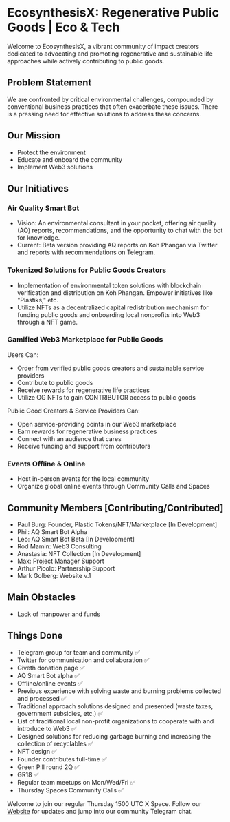 # EcosynthesisX: Regenerative Public Goods | Eco & Tech

Welcome to EcosynthesisX, a vibrant community of impact creators dedicated to advocating and promoting regenerative and sustainable life approaches while actively contributing to public goods.

## Problem Statement

We are confronted by critical environmental challenges, compounded by conventional business practices that often exacerbate these issues. There is a pressing need for effective solutions to address these concerns.

## Our Mission

- Protect the environment
- Educate and onboard the community
- Implement Web3 solutions

## Our Initiatives

### Air Quality Smart Bot
- Vision: An environmental consultant in your pocket, offering air quality (AQ) reports, recommendations, and the opportunity to chat with the bot for knowledge.
- Current: Beta version providing AQ reports on Koh Phangan via Twitter and reports with recommendations on Telegram.

### Tokenized Solutions for Public Goods Creators
- Implementation of environmental token solutions with blockchain verification and distribution on Koh Phangan. Empower initiatives like "Plastiks," etc.
- Utilize NFTs as a decentralized capital redistribution mechanism for funding public goods and onboarding local nonprofits into Web3 through a NFT game.

### Gamified Web3 Marketplace for Public Goods

Users Can:
- Order from verified public goods creators and sustainable service providers
- Contribute to public goods
- Receive rewards for regenerative life practices
- Utilize OG NFTs to gain CONTRIBUTOR access to public goods

Public Good Creators & Service Providers Can:
- Open service-providing points in our Web3 marketplace
- Earn rewards for regenerative business practices
- Connect with an audience that cares
- Receive funding and support from contributors

### Events Offline & Online
- Host in-person events for the local community
- Organize global online events through Community Calls and Spaces

## Community Members [Contributing/Contributed]
- Paul Burg: Founder, Plastic Tokens/NFT/Marketplace [In Development]
- Phil: AQ Smart Bot Alpha
- Leo: AQ Smart Bot Beta [In Development]
- Rod Mamin: Web3 Consulting
- Anastasia: NFT Collection [In Development]
- Max: Project Manager Support
- Arthur Picolo: Partnership Support
- Mark Golberg: Website v.1

## Main Obstacles
- Lack of manpower and funds

## Things Done
- Telegram group for team and community ✅
- Twitter for communication and collaboration ✅
- Giveth donation page ✅
- AQ Smart Bot alpha ✅
- Offline/online events ✅
- Previous experience with solving waste and burning problems collected and processed ✅
- Traditional approach solutions designed and presented (waste taxes, government subsidies, etc.) ✅
- List of traditional local non-profit organizations to cooperate with and introduce to Web3 ✅
- Designed solutions for reducing garbage burning and increasing the collection of recyclables ✅
- NFT design ✅
- Founder contributes full-time ✅
- Green Pill round 2Q ✅
- GR18 ✅
- Regular team meetups on Mon/Wed/Fri ✅
- Thursday Spaces Community Calls ✅

Welcome to join our regular Thursday 1500 UTC X Space. Follow our [Website](https://x.com/ecosynthesisx) for updates and jump into our community Telegram chat.
